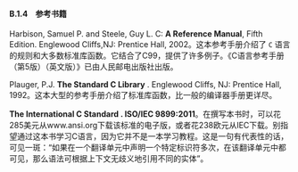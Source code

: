 #### B.1.4　参考书籍

Harbison, Samuel P. and Steele, Guy L. C: **A Reference Manual**, Fifth Edition. Englewood Cliffs,NJ: Prentice Hall, 2002。这本参考手册介绍了 `C` 语言的规则和大多数标准库函数。它结合了C99，提供了许多例子。《C语言参考手册（第5版）（英文版）》已由人民邮电出版社出版。

Plauger, P.J. **The Standard C Library** . Englewood Cliffs, NJ: Prentice Hall, 1992。这本大型的参考手册介绍了标准库函数，比一般的编译器手册更详尽。

**The International C Standard . ISO/IEC 9899:2011**。在撰写本书时，可以花285美元从www.ansi.org下载该标准的电子版，或者花238欧元从IEC下载。别指望通过这本书学习C语言，因为它并不是一本学习教程。这是一句有代表性的话，可见一斑：“如果在一个翻译单元中声明一个特定标识符多次，在该翻译单元中都可见，那么语法可根据上下文无歧义地引用不同的实体”。

